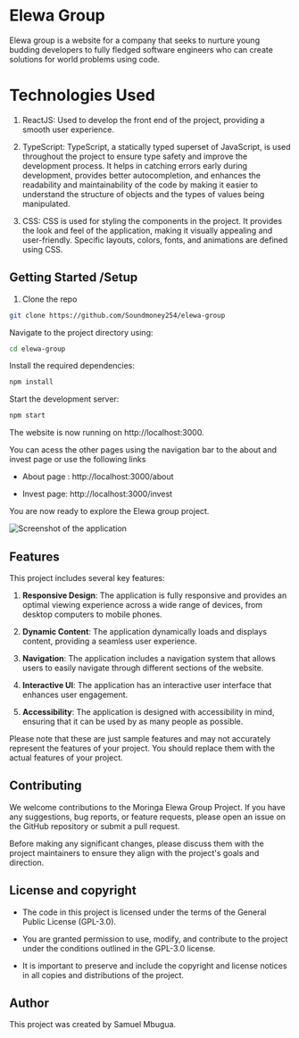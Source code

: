 # Elewa Group

Elewa group is a website for a company that seeks to nurture young budding developers to fully fledged software engineers who can create solutions for world problems using code.

# Technologies Used

1. ReactJS: Used to develop the front end of the project, providing a smooth user experience.

2. TypeScript: TypeScript, a statically typed superset of JavaScript, is used throughout the project to ensure type safety and improve the development process. It helps in catching errors early during development, provides better autocompletion, and enhances the readability and maintainability of the code by making it easier to understand the structure of objects and the types of values being manipulated.

3. CSS: CSS is used for styling the components in the project. It provides the look and feel of the application, making it visually appealing and user-friendly. Specific layouts, colors, fonts, and animations are defined using CSS.

## Getting Started /Setup

1. Clone the repo

```sh
git clone https://github.com/Soundmoney254/elewa-group
```

Navigate to the project directory using:

```sh
cd elewa-group
```

Install the required dependencies:

```sh
npm install
```

Start the development server:

```sh
npm start
```

The website is now running on http://localhost:3000.

You can acess the other pages using the navigation bar to the about and invest page or use the following links

- About page : http://localhost:3000/about

- Invest page: http://localhost:3000/invest

You are now ready to explore the Elewa group project.

![Screenshot of the application](https://www.webpagescreenshot.info/#v2=HaNQ6pPdg)

## Features

This project includes several key features:

1. **Responsive Design**: The application is fully responsive and provides an optimal viewing experience across a wide range of devices, from desktop computers to mobile phones.

2. **Dynamic Content**: The application dynamically loads and displays content, providing a seamless user experience.

3. **Navigation**: The application includes a navigation system that allows users to easily navigate through different sections of the website.

4. **Interactive UI**: The application has an interactive user interface that enhances user engagement.

5. **Accessibility**: The application is designed with accessibility in mind, ensuring that it can be used by as many people as possible.

Please note that these are just sample features and may not accurately represent the features of your project. You should replace them with the actual features of your project.

## Contributing

We welcome contributions to the Moringa Elewa Group Project. If you have any suggestions, bug reports, or feature requests, please open an issue on the GitHub repository or submit a pull request.

Before making any significant changes, please discuss them with the project maintainers to ensure they align with the project's goals and direction.

## License and copyright

- The code in this project is licensed under the terms of the General Public License (GPL-3.0).

- You are granted permission to use, modify, and contribute to the project under the conditions outlined in the GPL-3.0 license.

- It is important to preserve and include the copyright and license notices in all copies and distributions of the project.

## Author

This project was created by Samuel Mbugua.
